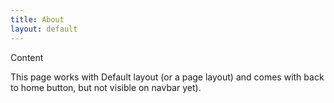 ```yaml
---
title: About
layout: default
---
```


Content

This page works with Default layout (or a page layout) and comes with back to home button, but not visible on navbar yet).
